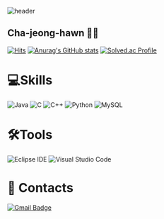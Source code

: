 ![header](https://capsule-render.vercel.app/api?type=wave&color=gradient&text=Welcome&height=300&fontSize=100)

## Cha-jeong-hawn 👷‍♂️
[![Hits](https://hits.seeyoufarm.com/api/count/incr/badge.svg?url=https%3A%2F%2Fgithub.com%2Frightear01%2FCha-jeong-hawn&count_bg=%2379C83D&title_bg=%23EEEECB&icon=atom.svg&icon_color=%2360CC67&title=hits&edge_flat=false)](https://hits.seeyoufarm.com)
[![Anurag's GitHub stats](https://github-readme-stats.vercel.app/api?username=rightear01)](https://github.com/anuraghazra/github-readme-stats)
[![Solved.ac Profile](http://mazassumnida.wtf/api/v2/generate_badge?boj=rightear01)](https://solved.ac/rightear01/)

# 💻Skills
![Java](https://img.shields.io/badge/Java-007396.svg?&style=for-the-badge&logo=Java&logoColor=white)
![C](https://img.shields.io/badge/C-A8B9CC.svg?&style=for-the-badge&logo=C&logoColor=white)
![C++](https://img.shields.io/badge/C++-00599C.svg?&style=for-the-badge&logo=C++&logoColor=white)
![Python](https://img.shields.io/badge/Python-3776AB.svg?&style=for-the-badge&logo=Python&logoColor=white)
![MySQL](https://img.shields.io/badge/MySQL-4479A1.svg?&style=for-the-badge&logo=MySQL&logoColor=white)
# 🛠️Tools
![Eclipse IDE](https://img.shields.io/badge/Eclipse%20IDE-2C2255.svg?&style=for-the-badge&logo=Eclipse%20IDE&logoColor=white)
![Visual Studio Code](https://img.shields.io/badge/Visual%20Studio%20Code-007ACC.svg?&style=for-the-badge&logo=Visual%20Studio%20Code&logoColor=white)

# :email: Contacts
[![Gmail Badge](https://img.shields.io/badge/Gmail-d14836?style=flat-square&logo=Gmail&logoColor=white&link=mailto:rightear01@gmail.com)](mailto:rightear01@gmail.com)
